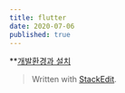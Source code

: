 ```yaml
---
title: flutter
date: 2020-07-06
published: true
---
```

**[개발환경과 설치]([https://www.youtube.com/watch?v=LzG-vkmpDIc](https://www.youtube.com/watch?v=LzG-vkmpDIc))


> Written with [StackEdit](https://stackedit.io/).
<!--stackedit_data:
eyJoaXN0b3J5IjpbLTQ0MDE2NTQ0OF19
-->